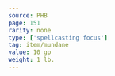 ```yaml
---
source: PHB
page: 151
rarity: none
type: ['spellcasting focus']
tag: item/mundane
value: 10 gp
weight: 1 lb.
---
```


